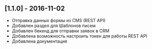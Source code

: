 ## [1.1.0] - 2016-11-02

- Отправка данных формы из CMS (REST API)
- Добавлен раздел для Шаблонов писем
- Добавлен бекенд для отправки заявок в CRM
- Добавлена возможность настроить токен для работы REST API
- Добавлена документация
